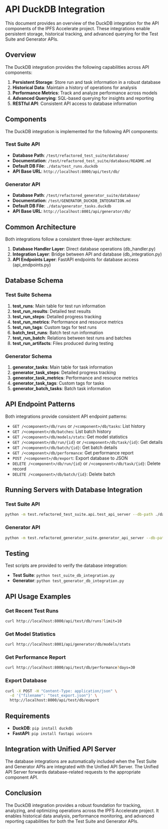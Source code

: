 # API DuckDB Integration

This document provides an overview of the DuckDB integration for the API components of the IPFS Accelerate project. These integrations enable persistent storage, historical tracking, and advanced querying for the Test Suite and Generator APIs.

## Overview

The DuckDB integration provides the following capabilities across API components:

1. **Persistent Storage**: Store run and task information in a robust database
2. **Historical Data**: Maintain a history of operations for analysis
3. **Performance Metrics**: Track and analyze performance across models
4. **Advanced Querying**: SQL-based querying for insights and reporting
5. **RESTful API**: Consistent API access to database information

## Components

The DuckDB integration is implemented for the following API components:

### Test Suite API

- **Database Path**: `/test/refactored_test_suite/database/`
- **Documentation**: `/test/refactored_test_suite/database/README.md`
- **Default DB File**: `./data/test_runs.duckdb`
- **API Base URL**: `http://localhost:8000/api/test/db/`

### Generator API

- **Database Path**: `/test/refactored_generator_suite/database/`
- **Documentation**: `/test/GENERATOR_DUCKDB_INTEGRATION.md`
- **Default DB File**: `./data/generator_tasks.duckdb`
- **API Base URL**: `http://localhost:8001/api/generator/db/`

## Common Architecture

Both integrations follow a consistent three-layer architecture:

1. **Database Handler Layer**: Direct database operations (db_handler.py)
2. **Integration Layer**: Bridge between API and database (db_integration.py)
3. **API Endpoints Layer**: FastAPI endpoints for database access (api_endpoints.py)

## Database Schema

### Test Suite Schema

1. **test_runs**: Main table for test run information
2. **test_run_results**: Detailed test results
3. **test_run_steps**: Detailed progress tracking
4. **test_run_metrics**: Performance and resource metrics
5. **test_run_tags**: Custom tags for test runs
6. **batch_test_runs**: Batch test run information
7. **test_run_batch**: Relations between test runs and batches
8. **test_run_artifacts**: Files produced during testing

### Generator Schema

1. **generator_tasks**: Main table for task information
2. **generator_task_steps**: Detailed progress tracking
3. **generator_task_metrics**: Performance and resource metrics
4. **generator_task_tags**: Custom tags for tasks
5. **generator_batch_tasks**: Batch task information

## API Endpoint Patterns

Both integrations provide consistent API endpoint patterns:

- `GET /<component>/db/runs` or `/<component>/db/tasks`: List history
- `GET /<component>/db/batches`: List batch history
- `GET /<component>/db/models/stats`: Get model statistics
- `GET /<component>/db/run/{id}` or `/<component>/db/task/{id}`: Get details
- `GET /<component>/db/batch/{id}`: Get batch details
- `GET /<component>/db/performance`: Get performance report
- `POST /<component>/db/export`: Export database to JSON
- `DELETE /<component>/db/run/{id}` or `/<component>/db/task/{id}`: Delete record
- `DELETE /<component>/db/batch/{id}`: Delete batch

## Running Servers with Database Integration

### Test Suite API

```bash
python -m test.refactored_test_suite.api.test_api_server --db-path ./data/test_runs.duckdb
```

### Generator API

```bash
python -m test.refactored_generator_suite.generator_api_server --db-path ./data/generator_tasks.duckdb
```

## Testing

Test scripts are provided to verify the database integration:

- **Test Suite**: `python test_suite_db_integration.py`
- **Generator**: `python test_generator_db_integration.py`

## API Usage Examples

### Get Recent Test Runs

```bash
curl http://localhost:8000/api/test/db/runs?limit=10
```

### Get Model Statistics

```bash
curl http://localhost:8001/api/generator/db/models/stats
```

### Get Performance Report

```bash
curl http://localhost:8000/api/test/db/performance?days=30
```

### Export Database

```bash
curl -X POST -H "Content-Type: application/json" \
  -d '{"filename": "test_export.json"}' \
  http://localhost:8000/api/test/db/export
```

## Requirements

- **DuckDB**: `pip install duckdb`
- **FastAPI**: `pip install fastapi uvicorn`

## Integration with Unified API Server

The database integrations are automatically included when the Test Suite and Generator APIs are integrated with the Unified API Server. The Unified API Server forwards database-related requests to the appropriate component API.

## Conclusion

The DuckDB integration provides a robust foundation for tracking, analyzing, and optimizing operations across the IPFS Accelerate project. It enables historical data analysis, performance monitoring, and advanced reporting capabilities for both the Test Suite and Generator APIs.